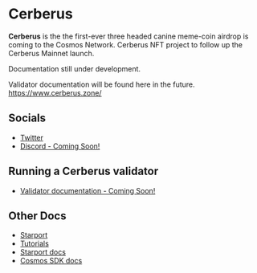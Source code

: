# Cerberus

**Cerberus** is the the first-ever three headed canine meme-coin airdrop is coming to the Cosmos Network. Cerberus NFT project to follow up the Cerberus Mainnet launch.

Documentation still under development.

Validator documentation will be found here in the future. https://www.cerberus.zone/

## Socials

- [Twitter](https://twitter.com/CerberusZone)
- [Discord - Coming Soon!](https://discord.gg)

## Running a Cerberus validator

- [Validator documentation - Coming Soon!](https://www.cerberus.zone/running-a-validator.html)

## Other Docs

- [Starport](https://starport.com)
- [Tutorials](https://docs.starport.com/guide)
- [Starport docs](https://docs.starport.com)
- [Cosmos SDK docs](https://docs.cosmos.network)
